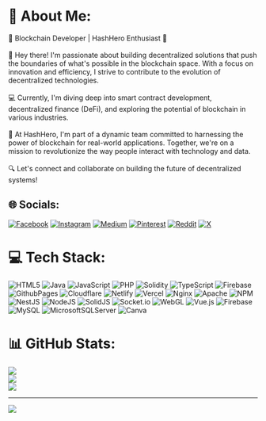 # 💫 About Me:
🔗 Blockchain Developer | HashHero Enthusiast 🔗<br><br>👋 Hey there! I'm passionate about building decentralized solutions that push the boundaries of what's possible in the blockchain space. With a focus on innovation and efficiency, I strive to contribute to the evolution of decentralized technologies.<br><br>💻 Currently, I'm diving deep into smart contract development, decentralized finance (DeFi), and exploring the potential of blockchain in various industries.<br><br>🚀 At HashHero, I'm part of a dynamic team committed to harnessing the power of blockchain for real-world applications. Together, we're on a mission to revolutionize the way people interact with technology and data.<br><br>🔍 Let's connect and collaborate on building the future of decentralized systems!


## 🌐 Socials:
[![Facebook](https://img.shields.io/badge/Facebook-%231877F2.svg?logo=Facebook&logoColor=white)](https://facebook.com/hashheroo) [![Instagram](https://img.shields.io/badge/Instagram-%23E4405F.svg?logo=Instagram&logoColor=white)](https://instagram.com/hashheroo) [![Medium](https://img.shields.io/badge/Medium-12100E?logo=medium&logoColor=white)](https://medium.com/@hashheroo) [![Pinterest](https://img.shields.io/badge/Pinterest-%23E60023.svg?logo=Pinterest&logoColor=white)](https://pinterest.com/hashheroo) [![Reddit](https://img.shields.io/badge/Reddit-%23FF4500.svg?logo=Reddit&logoColor=white)](https://reddit.com/user/hashheroo) [![X](https://img.shields.io/badge/X-black.svg?logo=X&logoColor=white)](https://x.com/hashheroo) 

# 💻 Tech Stack:
![HTML5](https://img.shields.io/badge/html5-%23E34F26.svg?style=for-the-badge&logo=html5&logoColor=white) ![Java](https://img.shields.io/badge/java-%23ED8B00.svg?style=for-the-badge&logo=openjdk&logoColor=white) ![JavaScript](https://img.shields.io/badge/javascript-%23323330.svg?style=for-the-badge&logo=javascript&logoColor=%23F7DF1E) ![PHP](https://img.shields.io/badge/php-%23777BB4.svg?style=for-the-badge&logo=php&logoColor=white) ![Solidity](https://img.shields.io/badge/Solidity-%23363636.svg?style=for-the-badge&logo=solidity&logoColor=white) ![TypeScript](https://img.shields.io/badge/typescript-%23007ACC.svg?style=for-the-badge&logo=typescript&logoColor=white) ![Firebase](https://img.shields.io/badge/firebase-%23039BE5.svg?style=for-the-badge&logo=firebase) ![GithubPages](https://img.shields.io/badge/github%20pages-121013?style=for-the-badge&logo=github&logoColor=white) ![Cloudflare](https://img.shields.io/badge/Cloudflare-F38020?style=for-the-badge&logo=Cloudflare&logoColor=white) ![Netlify](https://img.shields.io/badge/netlify-%23000000.svg?style=for-the-badge&logo=netlify&logoColor=#00C7B7) ![Vercel](https://img.shields.io/badge/vercel-%23000000.svg?style=for-the-badge&logo=vercel&logoColor=white) ![Nginx](https://img.shields.io/badge/nginx-%23009639.svg?style=for-the-badge&logo=nginx&logoColor=white) ![Apache](https://img.shields.io/badge/apache-%23D42029.svg?style=for-the-badge&logo=apache&logoColor=white) ![NPM](https://img.shields.io/badge/NPM-%23CB3837.svg?style=for-the-badge&logo=npm&logoColor=white) ![NestJS](https://img.shields.io/badge/nestjs-%23E0234E.svg?style=for-the-badge&logo=nestjs&logoColor=white) ![NodeJS](https://img.shields.io/badge/node.js-6DA55F?style=for-the-badge&logo=node.js&logoColor=white) ![SolidJS](https://img.shields.io/badge/SolidJS-2c4f7c?style=for-the-badge&logo=solid&logoColor=c8c9cb) ![Socket.io](https://img.shields.io/badge/Socket.io-black?style=for-the-badge&logo=socket.io&badgeColor=010101) ![WebGL](https://img.shields.io/badge/WebGL-990000?logo=webgl&logoColor=white&style=for-the-badge) ![Vue.js](https://img.shields.io/badge/vue.js-%2335495e.svg?style=for-the-badge&logo=vuedotjs&logoColor=%234FC08D) ![Firebase](https://img.shields.io/badge/Firebase-039BE5?style=for-the-badge&logo=Firebase&logoColor=white) ![MySQL](https://img.shields.io/badge/mysql-%2300000f.svg?style=for-the-badge&logo=mysql&logoColor=white) ![MicrosoftSQLServer](https://img.shields.io/badge/Microsoft%20SQL%20Server-CC2927?style=for-the-badge&logo=microsoft%20sql%20server&logoColor=white) ![Canva](https://img.shields.io/badge/Canva-%2300C4CC.svg?style=for-the-badge&logo=Canva&logoColor=white)
# 📊 GitHub Stats:
![](https://github-readme-stats.vercel.app/api?username=Hashheroo&theme=vue&hide_border=false&include_all_commits=false&count_private=false)<br/>
![](https://github-readme-streak-stats.herokuapp.com/?user=Hashheroo&theme=vue&hide_border=false)<br/>
![](https://github-readme-stats.vercel.app/api/top-langs/?username=Hashheroo&theme=vue&hide_border=false&include_all_commits=false&count_private=false&layout=compact)

---
[![](https://visitcount.itsvg.in/api?id=Hashheroo&icon=0&color=0)](https://visitcount.itsvg.in)

<!-- Proudly created with GPRM ( https://gprm.itsvg.in ) -->